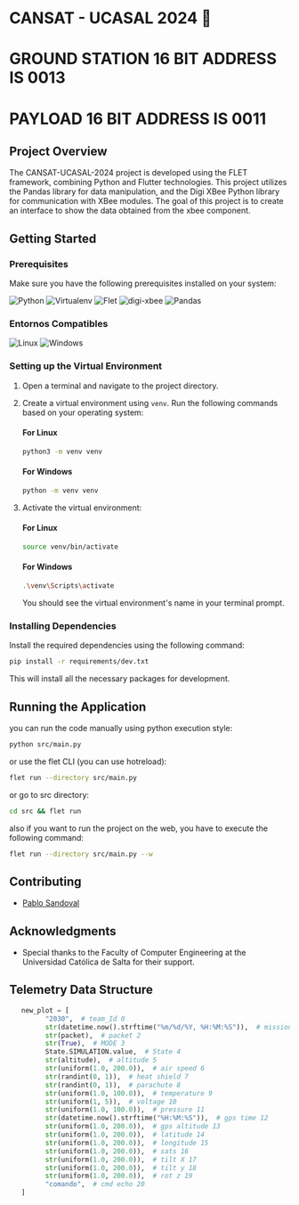 # CANSAT - UCASAL 2024 🚀
# GROUND STATION 16 BIT ADDRESS IS 0013
# PAYLOAD 16 BIT ADDRESS IS 0011 
## Project Overview

The CANSAT-UCASAL-2024 project is developed using the FLET framework, combining Python and Flutter technologies. This project utilizes the Pandas library for data manipulation, and the Digi XBee Python library for communication with XBee modules. The goal of this project is to create an interface to show the data obtained from the xbee component.

## Getting Started

### Prerequisites

Make sure you have the following prerequisites installed on your system:

![Python](https://img.shields.io/badge/Python-3.10.12-brightgreen.svg) ![Virtualenv](https://img.shields.io/badge/Virtualenv-20.25.0-brightgreen.svg)
 ![Flet](https://img.shields.io/badge/Flet-0.16.0-blue.svg) ![digi-xbee](https://img.shields.io/badge/DigiXbee-1.4.1-lightblue.svg) ![Pandas](https://img.shields.io/badge/pandas-2.1.4-gold.svg) 

### Entornos Compatibles
![Linux](https://img.shields.io/badge/Linux-compatible-green)
![Windows](https://img.shields.io/badge/Windows-compatible-green)

### Setting up the Virtual Environment

1. Open a terminal and navigate to the project directory.

2. Create a virtual environment using `venv`. Run the following commands based on your operating system:

   #### For Linux

   ```bash
   python3 -m venv venv
   ```

   #### For Windows

   ```bash
   python -m venv venv
   ```

3. Activate the virtual environment:

   #### For Linux

   ```bash
   source venv/bin/activate
   ```

   #### For Windows

   ```bash
   .\venv\Scripts\activate
   ```

   You should see the virtual environment's name in your terminal prompt.

### Installing Dependencies

Install the required dependencies using the following command:

```bash
pip install -r requirements/dev.txt
```

This will install all the necessary packages for development.

## Running the Application

you can run the code manually using python execution style:
```bash
python src/main.py
```
or use the flet CLI (you can use hotreload):
```bash
flet run --directory src/main.py
```
or go to src directory:
```bash
cd src && flet run
```
also if you want to run the project on the web, you have to execute the following command:
```bash
flet run --directory src/main.py --w
```
## Contributing

- [Pablo Sandoval](https://github.com/SPablo2191)

## Acknowledgments

- Special thanks to the Faculty of Computer Engineering at the Universidad Católica de Salta for their support.


## Telemetry Data Structure
```python
   new_plot = [
         "2030",  # team_Id 0
         str(datetime.now().strftime("%m/%d/%Y, %H:%M:%S")),  # mission time 1
         str(packet),  # packet 2
         str(True),  # MODE 3
         State.SIMULATION.value,  # State 4
         str(altitude),  # altitude 5
         str(uniform(1.0, 200.0)),  # air speed 6
         str(randint(0, 1)),  # heat shield 7
         str(randint(0, 1)),  # parachute 8
         str(uniform(1.0, 100.0)),  # temperature 9
         str(uniform(1, 5)),  # voltage 10
         str(uniform(1.0, 100.0)),  # pressure 11
         str(datetime.now().strftime("%H:%M:%S")),  # gps time 12
         str(uniform(1.0, 200.0)),  # gps altitude 13
         str(uniform(1.0, 200.0)),  # latitude 14
         str(uniform(1.0, 200.0)),  # longitude 15
         str(uniform(1.0, 200.0)),  # sats 16
         str(uniform(1.0, 200.0)),  # tilt X 17
         str(uniform(1.0, 200.0)),  # tilt y 18
         str(uniform(1.0, 200.0)),  # rot z 19
         "comando",  # cmd echo 20
   ]
```